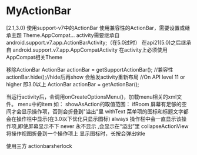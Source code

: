 # MyActionBar

[2.1,3.0) 使用support-v7中的ActionBar
    使用兼容性的ActionBar，需要设置或继承主题 Theme.AppCompat...
    activity需要继承自 android.support.v7.app.ActionBarActivity;（在5.0过时）
在api21(5.0)之后继承自 android.support.v7.app.AppCompatActivity
    在activity上必须使用AppCompat相关Theme


移除ActionBar
    ActionBar actionBar = getSupportActionBar(); //兼容性
    actionBar.hide();//hide后再show 会触发activity重新布局
    //On API level 11 or higher  即3.0以上
    ActionBar actionBar = getActionBar();

当运行activity后，会调用onCreateOptionsMenu()，加载menu相关的xml文件。
menu中的item 如：
<item
        android:id="@+id/action_search"
        android:icon="@android:drawable/ic_menu_search"
        android:title="@string/action_search"
        app:showAsAction="always" />
   showAsAction的取值范围：
            ifRoom      屏幕有足够的空间才会显示操作项，否则会折叠到"溢出"里
            withText    菜单项的图标和标题文字都会在操作栏中显示(在3.0以下优化只显示图标)
            always      操作栏中会一直显示该操作项,即使屏幕显示不下
            never       永不显示 ,会显示在“溢出”里
            collapseActionView  将操作视图折叠到一个操作项上
   显示图标时，长按会弹出title

使用三方 actionbarsherlock